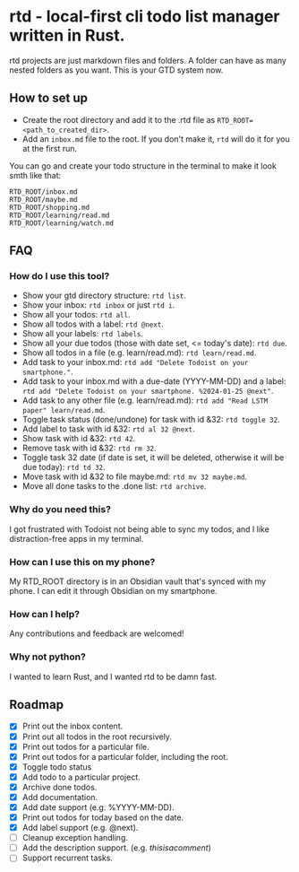 # rtd - local-first cli todo list manager written in Rust.

rtd projects are just markdown files and folders. A folder can have as many nested folders as you want. This is your GTD system now.

## How to set up
* Create the root directory and add it to the .rtd file as `RTD_ROOT=<path_to_created_dir>`.
* Add an `inbox.md` file to the root. If you don't make it, `rtd` will do it for you at the first run.

You can go and create your todo structure in the terminal to make it look smth like that:
```
RTD_ROOT/inbox.md
RTD_ROOT/maybe.md
RTD_ROOT/shopping.md
RTD_ROOT/learning/read.md
RTD_ROOT/learning/watch.md
```

## FAQ

### How do I use this tool?

- Show your gtd directory structure: `rtd list`. 
- Show your inbox: `rtd inbox` or just `rtd i`. 
- Show all your todos: `rtd all`. 
- Show all todos with a label: `rtd @next`.
- Show all your labels: `rtd labels`. 
- Show all your due todos (those with date set, <= today's date): `rtd due`.
- Show all todos in a file (e.g. learn/read.md): `rtd learn/read.md`. 
- Add task to your inbox.md: `rtd add "Delete Todoist on your smartphone."`.
- Add task to your inbox.md with a due-date (YYYY-MM-DD) and a label: `rtd add "Delete Todoist on your smartphone. %2024-01-25 @next"`.
- Add task to any other file (e.g. learn/read.md): `rtd add "Read LSTM paper" learn/read.md`. 
- Toggle task status (done/undone) for task with id &32: `rtd toggle 32`.
- Add label to task with id &32: `rtd al 32 @next`.
- Show task with id &32: `rtd 42`.
- Remove task with id &32: `rtd rm 32`.
- Toggle task 32 date (if date is set, it will be deleted, otherwise it will be due today): `rtd td 32`.
- Move task with id &32 to file maybe.md: `rtd mv 32 maybe.md`.
- Move all done tasks to the .done list: `rtd archive`.

### Why do you need this?

I got frustrated with Todoist not being able to sync my todos, and I like distraction-free apps in my terminal.

### How can I use this on my phone?

My RTD_ROOT directory is in an Obsidian vault that's synced with my phone. I can edit it through Obsidian on my smartphone.

### How can I help?

Any contributions and feedback are welcomed!

### Why not python? 

I wanted to learn Rust, and I wanted rtd to be damn fast.


## Roadmap
- [x] Print out the inbox content.
- [x] Print out all todos in the root recursively.
- [x] Print out todos for a particular file.
- [x] Print out todos for a particular folder, including the root.
- [x] Toggle todo status 
- [x] Add todo to a particular project.
- [x] Archive done todos.
- [x] Add documentation.
- [x] Add date support (e.g. %YYYY-MM-DD).
- [x] Print out todos for today based on the date.
- [x] Add label support (e.g. @next).
- [ ] Cleanup exception handling.
- [ ] Add the description support. (e.g. $this is a comment$)
- [ ] Support recurrent tasks.
